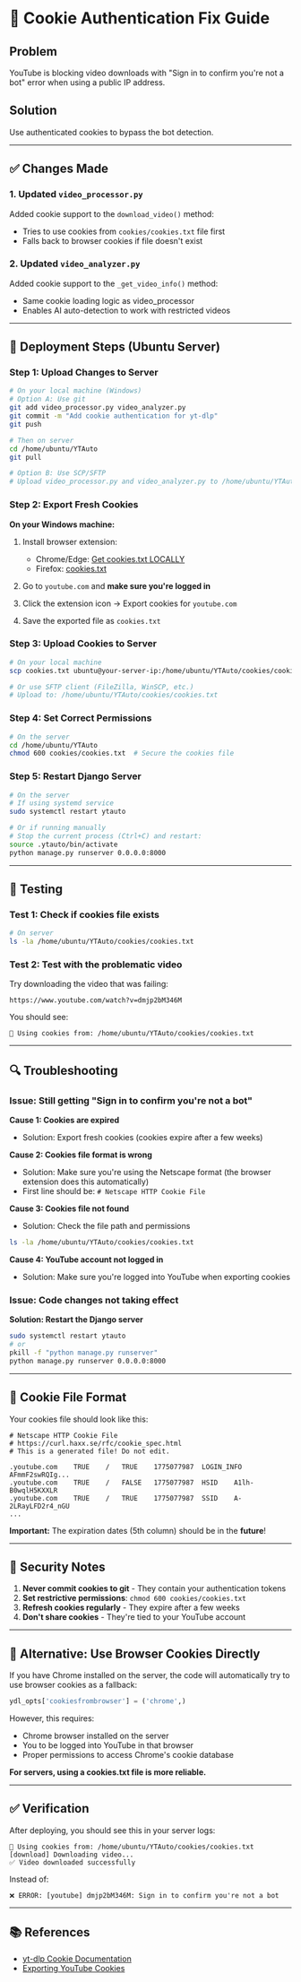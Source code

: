 # 🍪 Cookie Authentication Fix Guide

## Problem
YouTube is blocking video downloads with "Sign in to confirm you're not a bot" error when using a public IP address.

## Solution
Use authenticated cookies to bypass the bot detection.

---

## ✅ Changes Made

### 1. Updated `video_processor.py`
Added cookie support to the `download_video()` method:
- Tries to use cookies from `cookies/cookies.txt` file first
- Falls back to browser cookies if file doesn't exist

### 2. Updated `video_analyzer.py`
Added cookie support to the `_get_video_info()` method:
- Same cookie loading logic as video_processor
- Enables AI auto-detection to work with restricted videos

---

## 🚀 Deployment Steps (Ubuntu Server)

### Step 1: Upload Changes to Server

```bash
# On your local machine (Windows)
# Option A: Use git
git add video_processor.py video_analyzer.py
git commit -m "Add cookie authentication for yt-dlp"
git push

# Then on server
cd /home/ubuntu/YTAuto
git pull

# Option B: Use SCP/SFTP
# Upload video_processor.py and video_analyzer.py to /home/ubuntu/YTAuto/
```

### Step 2: Export Fresh Cookies

**On your Windows machine:**

1. Install browser extension:
   - Chrome/Edge: [Get cookies.txt LOCALLY](https://chrome.google.com/webstore/detail/get-cookiestxt-locally/cclelndahbckbenkjhflpdbgdldlbecc)
   - Firefox: [cookies.txt](https://addons.mozilla.org/en-US/firefox/addon/cookies-txt/)

2. Go to `youtube.com` and **make sure you're logged in**

3. Click the extension icon → Export cookies for `youtube.com`

4. Save the exported file as `cookies.txt`

### Step 3: Upload Cookies to Server

```bash
# On your local machine
scp cookies.txt ubuntu@your-server-ip:/home/ubuntu/YTAuto/cookies/cookies.txt

# Or use SFTP client (FileZilla, WinSCP, etc.)
# Upload to: /home/ubuntu/YTAuto/cookies/cookies.txt
```

### Step 4: Set Correct Permissions

```bash
# On the server
cd /home/ubuntu/YTAuto
chmod 600 cookies/cookies.txt  # Secure the cookies file
```

### Step 5: Restart Django Server

```bash
# On the server
# If using systemd service
sudo systemctl restart ytauto

# Or if running manually
# Stop the current process (Ctrl+C) and restart:
source .ytauto/bin/activate
python manage.py runserver 0.0.0.0:8000
```

---

## 🧪 Testing

### Test 1: Check if cookies file exists
```bash
# On server
ls -la /home/ubuntu/YTAuto/cookies/cookies.txt
```

### Test 2: Test with the problematic video
Try downloading the video that was failing:
```
https://www.youtube.com/watch?v=dmjp2bM346M
```

You should see:
```
🍪 Using cookies from: /home/ubuntu/YTAuto/cookies/cookies.txt
```

---

## 🔍 Troubleshooting

### Issue: Still getting "Sign in to confirm you're not a bot"

**Cause 1: Cookies are expired**
- Solution: Export fresh cookies (cookies expire after a few weeks)

**Cause 2: Cookies file format is wrong**
- Solution: Make sure you're using the Netscape format (the browser extension does this automatically)
- First line should be: `# Netscape HTTP Cookie File`

**Cause 3: Cookies file not found**
- Solution: Check the file path and permissions
```bash
ls -la /home/ubuntu/YTAuto/cookies/cookies.txt
```

**Cause 4: YouTube account not logged in**
- Solution: Make sure you're logged into YouTube when exporting cookies

### Issue: Code changes not taking effect

**Solution: Restart the Django server**
```bash
sudo systemctl restart ytauto
# or
pkill -f "python manage.py runserver"
python manage.py runserver 0.0.0.0:8000
```

---

## 📝 Cookie File Format

Your cookies file should look like this:

```
# Netscape HTTP Cookie File
# https://curl.haxx.se/rfc/cookie_spec.html
# This is a generated file! Do not edit.

.youtube.com	TRUE	/	TRUE	1775077987	LOGIN_INFO	AFmmF2swRQIg...
.youtube.com	TRUE	/	FALSE	1775077987	HSID	A1lh-B0wqlH5KXXLR
.youtube.com	TRUE	/	TRUE	1775077987	SSID	A-2LRayLFD2r4_nGU
...
```

**Important:** The expiration dates (5th column) should be in the **future**!

---

## 🔐 Security Notes

1. **Never commit cookies to git** - They contain your authentication tokens
2. **Set restrictive permissions**: `chmod 600 cookies/cookies.txt`
3. **Refresh cookies regularly** - They expire after a few weeks
4. **Don't share cookies** - They're tied to your YouTube account

---

## 🎯 Alternative: Use Browser Cookies Directly

If you have Chrome installed on the server, the code will automatically try to use browser cookies as a fallback:

```python
ydl_opts['cookiesfrombrowser'] = ('chrome',)
```

However, this requires:
- Chrome browser installed on the server
- You to be logged into YouTube in that browser
- Proper permissions to access Chrome's cookie database

**For servers, using a cookies.txt file is more reliable.**

---

## ✅ Verification

After deploying, you should see this in your server logs:

```
🍪 Using cookies from: /home/ubuntu/YTAuto/cookies/cookies.txt
[download] Downloading video...
✅ Video downloaded successfully
```

Instead of:

```
❌ ERROR: [youtube] dmjp2bM346M: Sign in to confirm you're not a bot
```

---

## 📚 References

- [yt-dlp Cookie Documentation](https://github.com/yt-dlp/yt-dlp/wiki/FAQ#how-do-i-pass-cookies-to-yt-dlp)
- [Exporting YouTube Cookies](https://github.com/yt-dlp/yt-dlp/wiki/Extractors#exporting-youtube-cookies)
